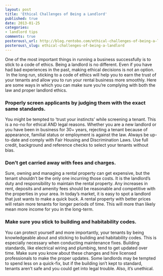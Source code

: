 ```yaml
---
layout: post
title: 'Ethical Challenges of Being a Landlord'
published: true
date: 2013-01-25
categories:
- landlord tips
comments: true
posterous\_url: http://blog.rentobo.com/ethical-challenges-of-being-a-landlord
posterous\_slug: ethical-challenges-of-being-a-landlord
---
```


One of the most important things in running a business successfully is to stick to a code of ethics.
Being a landlord is no different. Even if you have had bad experiences in the past,
making ethical decisions is not an option.  In the long run, sticking to a code
of ethics will help you to earn the trust of your tenants and allow you to run
your rental business more smoothly. Here are some ways in which you can make
sure you’re complying with both the law and proper landlord ethics.

### Properly screen applicants by judging them with the exact same standards.

You might be tempted to ‘trust your instincts’ while screening a tenant. This is
a no-no for ethical AND legal reasons. Whether you are a new landlord or you
have been in business for 30+ years, rejecting a tenant because of appearance,
familial status or employment is against the law. Always be up-to-date and
comply with Fair Housing and Discrimination Laws. Use full credit, background
and reference checks to select your tenants without bias.

### Don’t get carried away with fees and charges.

Sure, owning and managing a rental property can get expensive, but the tenant
shouldn’t be the only one incurring those costs. It is the landlord’s duty and
responsibility to maintain the rental property. Any increases in rent, deposits
and amenity fees should be reasonable and competitive with the properties in
your area. In today’s market, it is easy to spot a landlord that just wants to
make a quick buck. A rental property with better prices will retain more tenants
for longer periods of time. This will more than likely mean more income for you
in the long-term.

### Make sure you stick to building and habitability codes.

You can protect yourself and more importantly, your tenants by being
knowledgeable about and sticking to building and habitability codes. This is
especially necessary when conducting maintenance fixes. Building standards, like
electrical wiring and plumbing, tend to get updated over time. Make sure you
know about these changes and hire licensed professionals to make the proper
updates. Some landlords may be tempted to spend less on a quick-fix, but if the
building isn’t kept to standard, tenants aren’t safe and you could get into
legal trouble. Also, it’s unethical.
